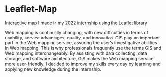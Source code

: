 # Leaflet-Map
Interactive map I made in my 2022 internship using the Leaflet library

Web mapping is continually changing, with new difficulties in terms of usability, service advantages, quality, and innovation. 
GIS play an important part in the Web mapping service, assuring the user's investigative abilities in Web mapping. 
This is why professionals frequently use the terms GIS and Web mapping interchangeably. By assisting with data collecting, data storage, and software architecture, 
GIS makes the Web mapping service more user-friendly. I decided to improve my skills every day by learning and applying new knowledge during the internship. 


